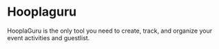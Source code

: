# Hooplaguru
HooplaGuru is the only tool you need to create, track, and organize your event activities and guestlist.

